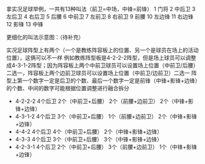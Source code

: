 拿实况足球举例，一共有13种叫法（前卫=中场，中锋=前锋）
1 门将
2 中后卫
3 左后卫
4 右后卫
5 后腰
6 中前卫
7 左前卫
8 右前卫
9 前腰
10 左边锋
11 右边锋
12 影锋
13 中锋

更细化的叫法示意图：（待补充）

实况足球阵型上有两个（一个是教练阵容板上的位置、另一个是球员在场上的活动位置），这俩可以不一样
例如教练阵型板是4-2-2-2阵型，但是场上球员可以调整成4-3-1-2阵型；因为阵容板上两个中前卫球员可以设置场上位置（中前卫/后腰）二选一，阵容板上两个边前卫球员可以设置场上位置（中前卫/边前卫）二选一
阵型上第一个数字一定是后卫的个数、最后一个数字一定是前锋（中锋+影锋+边锋）的个数、中间的数字可能根据位置调整进行融合拆分
- 4-2-2-2 4个后卫 2个（中前卫+后腰） 2个（前腰+边前卫） 2个（中锋+影锋+边锋）
- 4-3-1-2 4个后卫 3个（中前卫+后腰） 1个（前腰+边前卫） 2个（中锋+影锋+边锋）
- 4-4-2 4个后卫 4个（中前卫+后腰） 2个（中锋+影锋+边锋）
- 4-3-3 4个后卫 3个（中前卫+后腰） 3个（中锋+影锋+边锋）
- 4-2-3-1 4个后卫 2个（中前卫+后腰） 3个（前腰+边前卫） 1个（中锋+影锋+边锋）